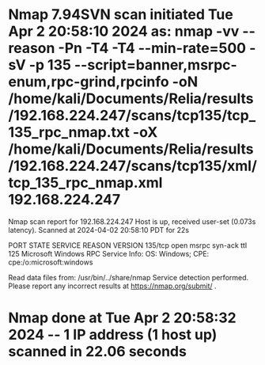 # Nmap 7.94SVN scan initiated Tue Apr  2 20:58:10 2024 as: nmap -vv --reason -Pn -T4 -T4 --min-rate=500 -sV -p 135 --script=banner,msrpc-enum,rpc-grind,rpcinfo -oN /home/kali/Documents/Relia/results/192.168.224.247/scans/tcp135/tcp_135_rpc_nmap.txt -oX /home/kali/Documents/Relia/results/192.168.224.247/scans/tcp135/xml/tcp_135_rpc_nmap.xml 192.168.224.247
Nmap scan report for 192.168.224.247
Host is up, received user-set (0.073s latency).
Scanned at 2024-04-02 20:58:10 PDT for 22s

PORT    STATE SERVICE REASON          VERSION
135/tcp open  msrpc   syn-ack ttl 125 Microsoft Windows RPC
Service Info: OS: Windows; CPE: cpe:/o:microsoft:windows

Read data files from: /usr/bin/../share/nmap
Service detection performed. Please report any incorrect results at https://nmap.org/submit/ .
# Nmap done at Tue Apr  2 20:58:32 2024 -- 1 IP address (1 host up) scanned in 22.06 seconds
